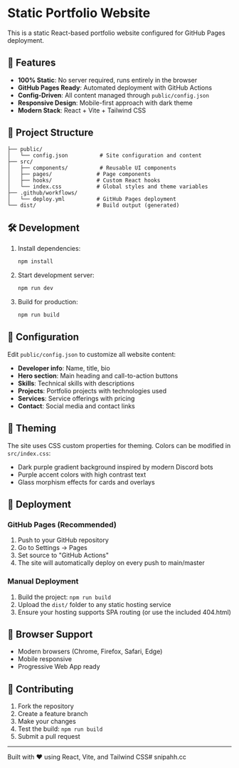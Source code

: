 # Static Portfolio Website

This is a static React-based portfolio website configured for GitHub Pages deployment.

## 🚀 Features

- **100% Static**: No server required, runs entirely in the browser
- **GitHub Pages Ready**: Automated deployment with GitHub Actions
- **Config-Driven**: All content managed through `public/config.json`
- **Responsive Design**: Mobile-first approach with dark theme
- **Modern Stack**: React + Vite + Tailwind CSS

## 📁 Project Structure

```
├── public/
│   └── config.json          # Site configuration and content
├── src/
│   ├── components/          # Reusable UI components
│   ├── pages/              # Page components
│   ├── hooks/              # Custom React hooks
│   └── index.css           # Global styles and theme variables
├── .github/workflows/
│   └── deploy.yml          # GitHub Pages deployment
└── dist/                   # Build output (generated)
```

## 🛠️ Development

1. Install dependencies:
   ```bash
   npm install
   ```

2. Start development server:
   ```bash
   npm run dev
   ```

3. Build for production:
   ```bash
   npm run build
   ```

## 📝 Configuration

Edit `public/config.json` to customize all website content:

- **Developer info**: Name, title, bio
- **Hero section**: Main heading and call-to-action buttons
- **Skills**: Technical skills with descriptions
- **Projects**: Portfolio projects with technologies used
- **Services**: Service offerings with pricing
- **Contact**: Social media and contact links

## 🎨 Theming

The site uses CSS custom properties for theming. Colors can be modified in `src/index.css`:

- Dark purple gradient background inspired by modern Discord bots
- Purple accent colors with high contrast text
- Glass morphism effects for cards and overlays

## 🚀 Deployment

### GitHub Pages (Recommended)

1. Push to your GitHub repository
2. Go to Settings → Pages
3. Set source to "GitHub Actions"
4. The site will automatically deploy on every push to main/master

### Manual Deployment

1. Build the project: `npm run build`
2. Upload the `dist/` folder to any static hosting service
3. Ensure your hosting supports SPA routing (or use the included 404.html)

## 📱 Browser Support

- Modern browsers (Chrome, Firefox, Safari, Edge)
- Mobile responsive
- Progressive Web App ready

## 🤝 Contributing

1. Fork the repository
2. Create a feature branch
3. Make your changes
4. Test the build: `npm run build`
5. Submit a pull request

---

Built with ❤️ using React, Vite, and Tailwind CSS#   s n i p a h h . c c 
 
 
